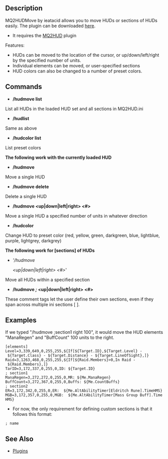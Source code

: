## Description

MQ2HUDMove by ieatacid allows you to move HUDs or sections of HUDs easily. The plugin can be
downloaded [here](https://macroquest2.com/phpBB3/viewtopic.php?t=9087).

-   It requires the [MQ2HUD](mq2hud.md) plugin

Features:

-   HUDs can be moved to the location of the cursor, or up/down/left/right by the specified number of units.
-   Individual elements can be moved, or user-specified sections
-   HUD colors can also be changed to a number of preset colors.

## Commands

-   **/hudmove list**

  
List all HUDs in the loaded HUD set and all sections in MQ2HUD.ini

-   **/hudlist**

  
Same as above

-   **/hudcolor list**

  
List preset colors

**The following work with the currently loaded HUD**

-   **/hudmove *<HUD name>***

  
Move a single HUD

-   **/hudmove *<HUD name>* delete**

  
Delete a single HUD

-   **/hudmove *<HUD name>* \<up\|down\|left\|right> \<#>**

  
Move a single HUD a specified number of units in whatever direction

-   **/hudcolor *<HUD name>* *<preset color name>***

  
Change HUD to preset color (red, yellow, green, darkgreen, blue, lightblue, purple, lightgrey, darkgrey)

**The following work for \[sections\] of HUDs**

-   *'/hudmove*
    <section name>

    *\<up\|down\|left\|right> \<#>*'

  
Move all HUDs within a specified section

-   **/hudmove *;<comment tag name>* \<up\|down\|left\|right> \<#>**

  
These comment tags let the user define their own sections, even if they span across multiple ini sections \[ \].

## Examples

If we typed "/hudmove ;section1 right 100", it would move the HUD elements "ManaRegen" and "BuffCount" 100 units to the
right.

`[elements]`  
`Level=3,339,649,0,255,255,${If[${Target.ID},${Target.Level} - ${Target.Class} - ${Target.Distance} - ${Target.LineOfSight},]}`  
`Raid=3,1263,468,0,255,255,${If[${Raid.Members}>0,In Raid - ${Raid.Members},]}`  
`TarID=3,172,337,0,255,0,ID: ${Target.ID}`  
`;`<x>` section1`  
`ManaRegen=3,272,272,0,255,0,MR: ${Me.ManaRegen}`  
`BuffCount=3,272,367,0,255,0,Buffs: ${Me.CountBuffs}`  
`;`<x>` section2`  
`ER=3,172,342,0,255,0,ER:  ${Me.AltAbilityTimer[Eldritch Rune].TimeHMS}`  
`MGB=3,172,357,0,255,0,MGB:  ${Me.AltAbilityTimer[Mass Group Buff].TimeHMS}`

-   For now, the only requirement for defining custom sections is that it follows this format:

`;`<x>` name`

## See Also

-   [Plugins](../documentation/macroquest2-plugins.md)



